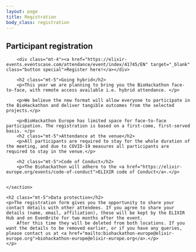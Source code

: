 ```yaml
--- 
layout: page 
title: Registration 
body_class: registration 
---
```


<section>
    <section>
        <h2>Participant registration</h2>

        <div class="mt-4"><a href="https://elixir-events.eventscase.com/attendance/event/index/41745/EN" target="_blank" class="button special">Register here!</a></div>

        <h2 class="mt-5">Going hybrid</h2>
        <p>This year we are planning to bring you the BioHackathon face-to-face, with remote access available i.e. hybrid attendance. </p>

        <p>We believe the new format will allow everyone to participate in the BioHackathon and deliver tangible outcomes from the selected projects.</p>

        <p>BioHackathon Europe has limited space for face-to-face participation. The registration is based on a first-come, first-served basis. </p>
        <h2 class="mt-5">Attendance at the venue</h2>
        <p>All participants are required to stay for the whole duration of the meeting, and due to COVID-19 measures all participants are required to stay in the venue.</p>

        <h2 class="mt-5">Code of Conduct</h2>
        <p>The Biohackathon will adhere to the <a href="https://elixir-europe.org/events/code-of-conduct">ELIXIR code of Conduct</a>.</p>


    </section>

    <h2 class="mt-5">Data protection</h2>
    <p>The registration form gives you the opportunity to share your contact details with other attendees. If you agree to share your details (name, email, affiliation), these will be kept by the ELIXIR Hub and on EvenBrite for two months after the event.
        After this time they will be deleted from both locations. If you want the details to be removed earlier, or if you have any queries, please contact us at <a href="mailto:biohackathon-europe@elixir-europe.org">biohackathon-europe@elixir-europe.org</a>.</p>
    </p>
</section>
